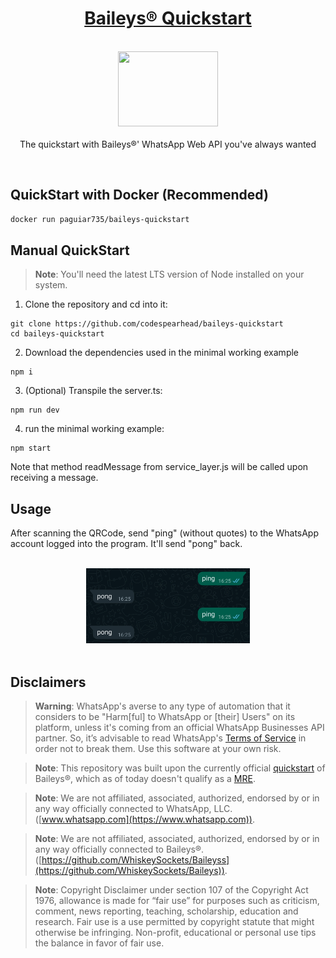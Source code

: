 <h1 align="center"><a href="https://github.com/codespearhead/baileys-quickstart">Baileys® Quickstart</a></h1>

<p align="center">
    <br>
  <a href="https://pixabay.com/vectors/run-sport-stand-success-ready-2872201/">
    <img src="https://cdn.pixabay.com/photo/2017/10/20/18/10/run-2872201_960_720.png" width="160px" height="120px"/>
  </a>
  <br><br>
  The quickstart with Baileys®' WhatsApp Web API you've always wanted 
  <br>
</p>

<br>

## QuickStart with Docker (Recommended)

```sh
docker run paguiar735/baileys-quickstart
```

## Manual QuickStart

> **Note**: You'll need the latest LTS version of Node installed on your system.

1. Clone the repository and cd into it:

```
git clone https://github.com/codespearhead/baileys-quickstart
cd baileys-quickstart
```

2.  Download the dependencies used in the minimal working example

```
npm i
```

3.  (Optional) Transpile the server.ts:

```
npm run dev
```

4. run the minimal working example:

```
npm start
```

Note that method readMessage from service_layer.js will be called upon receiving a message.



## Usage

After scanning the QRCode, send "ping" (without quotes) to the WhatsApp account logged into the program. It'll send "pong" back.

<p align="center">
  <br>
    <img src="https://github.com/Paguiar735/whatsmeow-quickstart/raw/main/bot_in_action.jpg" width="262px" height="120px"/>
  <br><br>
</p>


## Disclaimers

> **Warning**: WhatsApp's averse to any type of automation that it considers to be "Harm[ful] to WhatsApp or [their] Users" on its platform, unless it's coming from an official WhatsApp Businesses API partner. So, it’s advisable to read WhatsApp's [Terms of Service](https://www.whatsapp.com/legal/terms-of-service) in order not to break them. Use this software at your own risk.

> **Note**: This repository was built upon the currently official [quickstart](https://github.com/WhiskeySockets/Baileys/blob/master/Example/example.ts) of Baileys®, which as of today doesn't qualify as a [MRE](https://en.wikipedia.org/wiki/Minimal_reproducible_example).

> **Note**: We are not affiliated, associated, authorized, endorsed by or in any way officially connected to WhatsApp, LLC. ([www.whatsapp.com](https://www.whatsapp.com)).

> **Note**: We are not affiliated, associated, authorized, endorsed by or in any way officially connected to Baileys®. ([https://github.com/WhiskeySockets/Baileyss](https://github.com/WhiskeySockets/Baileys)).

> **Note**:
> Copyright Disclaimer under section 107 of the Copyright Act 1976, allowance is made for “fair use” for purposes such as criticism, comment, news reporting, teaching, scholarship, education and research.
> Fair use is a use permitted by copyright statute that might otherwise be infringing.
> Non-profit, educational or personal use tips the balance in favor of fair use.
